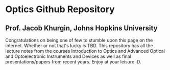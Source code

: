 # Optics Github Repository
## Prof. Jacob Khurgin, Johns Hopkins University

Congratulations on being one of few to stumble upon this page on the internet.  Whether or not that's lucky is TBD.
This repository has all the lecture notes from the courses Introduction to Optics and Advanced Optical and Optoelectronic Instruments and Devices as well as final presentations/papers from recent years.  Enjoy at your leisure :D.
